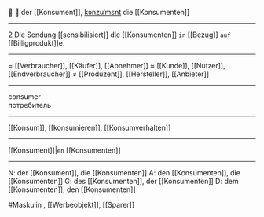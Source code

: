 🧍 🔵 der [[Konsument]], [kɔnzuˈmɛnt](https://youglish.com/pronounce/Konsument/german)
die [[Konsumenten]]

---
2 Die Sendung [[sensibilisiert]] die [[Konsumenten]] `in` [[Bezug]] `auf` [[Billigprodukt]]e.

---
= [[Verbraucher]], [[Käufer]], [[Abnehmer]]
≈ [[Kunde]], [[Nutzer]], [[Endverbraucher]]
≠ [[Produzent]], [[Hersteller]], [[Anbieter]]

---
consumer  
потребитель

---
[[Konsum]], [[konsumieren]], [[Konsumverhalten]]

---
[[Konsument]]|`en`
[[Konsumenten]]


---
N: der [[Konsument]], die [[Konsumenten]]
A: den [[Konsumenten]], die [[Konsumenten]]
G: des [[Konsumenten]], der [[Konsumenten]]
D: dem [[Konsumenten]], den [[Konsumenten]]

#Maskulin , [[Werbeobjekt]], [[Sparer]]